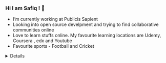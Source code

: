 ### Hi I am Safiq ! 👋


-  I’m currently working at Publicis Sapient
-  Looking into open source develpment and trying to find collaborative communities online
-  Love to learn stuffs online. My favourite learning locations are Udemy, Coursera , edx and Youtube
-  Favourite sports - Football and Cricket


<details>
  
  #### Languages
  
  <p align="left">
  <img src="https://cdn.jsdelivr.net/gh/devicons/devicon/icons/javascript/javascript-original.svg" alt="javascript" width="40" height="40"/> 
  <img src="https://cdn.jsdelivr.net/gh/devicons/devicon/icons/typescript/typescript-original.svg"  width="40" height="40" />
  <img src="https://cdn.jsdelivr.net/gh/devicons/devicon/icons/python/python-original.svg" alt="python" width="40" height="40"/>
  </p>

  #### Familiar Databases
  <p align="left">
  <img src="https://cdn.jsdelivr.net/gh/devicons/devicon/icons/postgresql/postgresql-plain-wordmark.svg" alt="postgres" width="40" height="40"/> 
  <img src="https://cdn.jsdelivr.net/gh/devicons/devicon/icons/mongodb/mongodb-original-wordmark.svg" alt="mongodb" width="40" height="40"/>
  </p>

  #### Frameworks and Libraries

  <p align="left">
  <img src="https://cdn.jsdelivr.net/gh/devicons/devicon/icons/angularjs/angularjs-original.svg" alt="angularjs" width="40" height="40"/> 
  <img src="https://cdn.jsdelivr.net/gh/devicons/devicon/icons/react/react-original.svg"  width="40" height="40"/>
  <img src="https://cdn.jsdelivr.net/gh/devicons/devicon/icons/nodejs/nodejs-original-wordmark.svg" alt="nodejs" width="40" height="40"/>
  <img src="https://cdn.jsdelivr.net/gh/devicons/devicon/icons/jest/jest-plain.svg"  width="40" height="40"/>
          
          
  </p>
<details>
